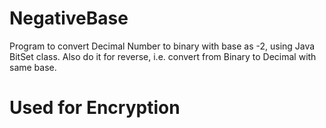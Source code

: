 # NegativeBase

Program to convert Decimal Number to binary with base as -2, using Java BitSet class.
Also do it for reverse, i.e. convert from Binary to Decimal with same base.

# Used for Encryption
